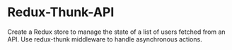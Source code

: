 # Redux-Thunk-API
Create a Redux store to manage the state of a list of users fetched from an API. Use redux-thunk middleware to handle asynchronous actions.
